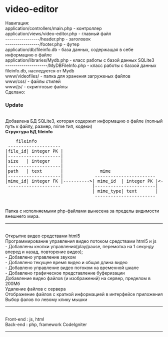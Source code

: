 video-editor
============
Навигация:
<br/>application/controllers/main.php - контроллер
<br/>application/views/video-editor.php - главный файл
<br/>-----------------/header.php - заголовок
<br/>-----------------/footer.php - футер
<br/>application/db/fileinfo.db - база данных, содержащая в себе информацию о файле
<br/>application/libraries/Mydb.php - класс работы с базой данных SQLite3
<br/>---------------------/MyDBFileInfo.php - класс работы с баззой данных fileinfo.db, наследуется от Mydb
<br/>www/videofiles/ - папка для хранения загруженых файлов
<br/>www/css/ - файлы стилей
<br/>www/js/ - скриптовые файлы
<br/>Сделано:
<br/>
<h3>Update</h3>
<br/>Добавлена БД SQLite3, которая содержит информацию о файле (полный путь к файлу, размер, mime тип, кодеки)
<br/> <strong>Структура БД fileinfo</strong>
<br/> 
<pre>
	fileinfo							
 --------------------
|file_id| integer PK |						 						codec
|--------------------|						  					  -----------------------
|size   | integer    |						 					 | codec_id | integer PK |
|--------------------|											 |-----------------------|
|path   | text	     |				mime	 					 | codec	| text       |
|--------------------|			  -----------------------        |-----------------------|
|mime_id| integer FK |---------->| mime_id  | integer PK |<------| mime_id  | integer FK |
 --------------------			 |-----------------------|	 	  -----------------------
								 | mime_type| text       |
				 				  -----------------------
</pre>
<br/>Папка с исполняемыми php-файлами вынесена за пределы видимости внешнего мира.
<br/>
<hr/>
<br/>Открытие видео средствами html5
<br/>Программирование управления видео потоком средствами html5 и js
<br/> - Добавлены кнопки управления(play/pause, перемотка на 1 секунду вперед и назад, повторение видео);
<br/> - Добавлено управление звуком
<br/> - Добавлено текущее время видео и общая длина видео
<br/> - Добавлено управление видео потоком на временной шкале
<br/> - Добавлено графическое представление буферизации
<br/>Добавление видео файлов (и изображений) на сервер, пределом в 200Мб
<br/>Удаление файлов с сервера
<br/>Отображение файлов с краткой информацией в интерфейсе приложения 
<br/>Выбор фалов по левому клику мышки
<hr/>
<br/>Front-end : js, html
<br/>Back-end : php, framework CodeIgniter 
<hr/>
